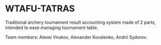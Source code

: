 # WTAFU-TATRAS
Traditional archery tournament result accounting system made of 2 parts, intended to ease managing tournament table.

Team members:
Alexei Vnukov,
Alexander Kovalenko,
Andrii Sydorov.

